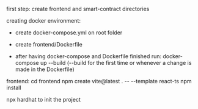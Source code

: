 
first step: create frontend and smart-contract directories

creating docker environment:
- create docker-compose.yml on root folder
- create frontend/Dockerfile 

- after having docker-compose and Dockerfile finished run: docker-compose up --build 
(--build for the first time or whenever a change is made in the Dockerfile)


frontend:
cd frontend
npm create vite@latest . -- --template react-ts
npm install




npx hardhat to init the project